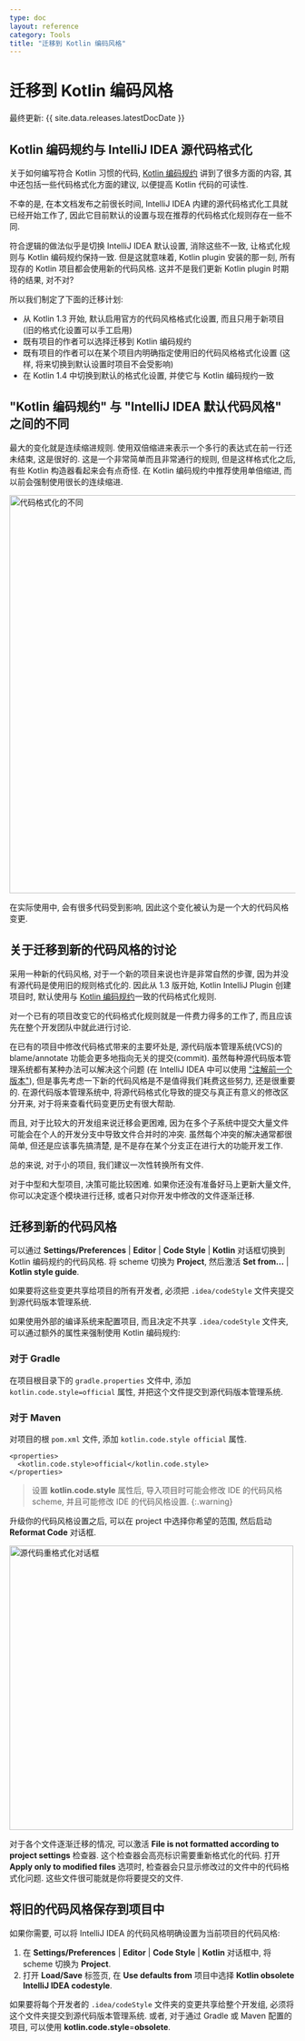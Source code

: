 ```yaml
---
type: doc
layout: reference
category: Tools
title: "迁移到 Kotlin 编码风格"
---
```


# 迁移到 Kotlin 编码风格

最终更新: {{ site.data.releases.latestDocDate }}

## Kotlin 编码规约与 IntelliJ IDEA 源代码格式化

关于如何编写符合 Kotlin 习惯的代码, [Kotlin 编码规约](coding-conventions.html) 讲到了很多方面的内容,
其中还包括一些代码格式化方面的建议, 以便提高 Kotlin 代码的可读性.

不幸的是, 在本文档发布之前很长时间, IntelliJ IDEA 内建的源代码格式化工具就已经开始工作了,
因此它目前默认的设置与现在推荐的代码格式化规则存在一些不同.

符合逻辑的做法似乎是切换 IntelliJ IDEA 默认设置, 消除这些不一致, 让格式化规则与 Kotlin 编码规约保持一致.
但是这就意味着, Kotlin plugin 安装的那一刻, 所有现存的 Kotlin 项目都会使用新的代码风格.
这并不是我们更新 Kotlin plugin 时期待的结果, 对不对?

所以我们制定了下面的迁移计划:

* 从 Kotlin 1.3 开始, 默认启用官方的代码风格格式化设置, 而且只用于新项目
  (旧的格式化设置可以手工启用)
* 既有项目的作者可以选择迁移到 Kotlin 编码规约
* 既有项目的作者可以在某个项目内明确指定使用旧的代码风格格式化设置
  (这样, 将来切换到默认设置时项目不会受影响)
* 在 Kotlin 1.4 中切换到默认的格式化设置, 并使它与 Kotlin 编码规约一致

## "Kotlin 编码规约" 与 "IntelliJ IDEA 默认代码风格" 之间的不同

最大的变化就是连续缩进规则. 使用双倍缩进来表示一个多行的表达式在前一行还未结束, 这是很好的.
这是一个非常简单而且非常通行的规则, 但是这样格式化之后, 有些 Kotlin 构造器看起来会有点奇怪.
在 Kotlin 编码规约中推荐使用单倍缩进, 而以前会强制使用很长的连续缩进.

<img src="/assets/docs/images/codestyle-migration/code-formatting-diff.png" alt="代码格式化的不同" width="700"/>

在实际使用中, 会有很多代码受到影响, 因此这个变化被认为是一个大的代码风格变更.

## 关于迁移到新的代码风格的讨论

采用一种新的代码风格, 对于一个新的项目来说也许是非常自然的步骤, 因为并没有源代码是使用旧的规则格式化的.
因此从 1.3 版开始, Kotlin IntelliJ Plugin 创建项目时,
默认使用与 [Kotlin 编码规约](coding-conventions.html)一致的代码格式化规则.

对一个已有的项目改变它的代码格式化规则就是一件费力得多的工作了, 而且应该先在整个开发团队中就此进行讨论.

在已有的项目中修改代码格式带来的主要坏处是, 源代码版本管理系统(VCS)的 blame/annotate 功能会更多地指向无关的提交(commit).
虽然每种源代码版本管理系统都有某种办法可以解决这个问题
(在 IntelliJ IDEA 中可以使用
["注解前一个版本"](https://www.jetbrains.com/help/idea/investigate-changes.html)),
但是事先考虑一下新的代码风格是不是值得我们耗费这些努力, 还是很重要的.
在源代码版本管理系统中, 将源代码格式化导致的提交与真正有意义的修改区分开来, 对于将来查看代码变更历史有很大帮助.

而且, 对于比较大的开发组来说迁移会更困难, 因为在多个子系统中提交大量文件可能会在个人的开发分支中导致文件合并时的冲突.
虽然每个冲突的解决通常都很简单, 但还是应该事先搞清楚, 是不是存在某个分支正在进行大的功能开发工作.

总的来说, 对于小的项目, 我们建议一次性转换所有文件.

对于中型和大型项目, 决策可能比较困难.
如果你还没有准备好马上更新大量文件, 你可以决定逐个模块进行迁移, 或者只对你开发中修改的文件逐渐迁移.

## 迁移到新的代码风格

可以通过
**Settings/Preferences** | **Editor** | **Code Style** | **Kotlin**
对话框切换到 Kotlin 编码规约的代码风格.
将 scheme 切换为 **Project**, 然后激活 **Set from...** | **Kotlin style guide**.

如果要将这些变更共享给项目的所有开发者, 必须把 `.idea/codeStyle` 文件夹提交到源代码版本管理系统.

如果使用外部的编译系统来配置项目, 而且决定不共享 `.idea/codeStyle` 文件夹, 可以通过额外的属性来强制使用 Kotlin 编码规约:

### 对于 Gradle

在项目根目录下的 `gradle.properties` 文件中, 添加 `kotlin.code.style=official` 属性,
并把这个文件提交到源代码版本管理系统.

### 对于 Maven

对项目的根 `pom.xml` 文件, 添加 `kotlin.code.style official` 属性.

```
<properties>
  <kotlin.code.style>official</kotlin.code.style>
</properties>
```

> 设置 **kotlin.code.style** 属性后, 导入项目时可能会修改 IDE 的代码风格 scheme,
> 并且可能修改 IDE 的代码风格设置.
{:.warning}

升级你的代码风格设置之后, 可以在 project 中选择你希望的范围, 然后启动 **Reformat Code** 对话框.

<img src="/assets/docs/images/codestyle-migration/reformat-code.png" alt="源代码重格式化对话框" width="500"/>

对于各个文件逐渐迁移的情况, 可以激活
**File is not formatted according to project settings**
检查器. 这个检查器会高亮标识需要重新格式化的代码.
打开 **Apply only to modified files** 选项时, 检查器会只显示修改过的文件中的代码格式化问题.
这些文件很可能就是你将要提交的文件.

## 将旧的代码风格保存到项目中

如果你需要, 可以将 IntelliJ IDEA 的代码风格明确设置为当前项目的代码风格:

1. 在 **Settings/Preferences** | **Editor** | **Code Style** | **Kotlin** 对话框中,
  将 scheme 切换为 **Project**.
2. 打开 **Load/Save** 标签页, 在 **Use defaults from** 项目中选择
  **Kotlin obsolete IntelliJ IDEA codestyle**.

如果要将每个开发者的 `.idea/codeStyle` 文件夹的变更共享给整个开发组, 必须将这个文件夹提交到源代码版本管理系统.
或者, 对于通过 Gradle 或 Maven 配置的项目, 可以使用 **kotlin.code.style**=**obsolete**.
